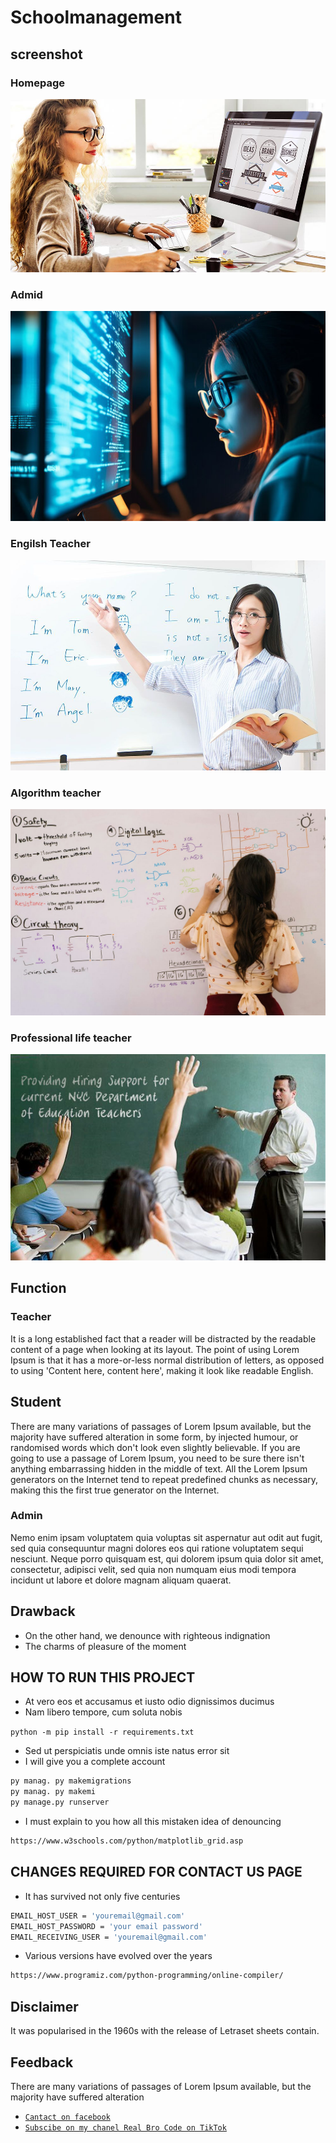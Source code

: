 # Schoolmanagement


## screenshot
### Homepage
![alt text](image-1.png)

### Admid

![alt text](image.png)

### Engilsh Teacher
![alt text](image-2.png)

### Algorithm teacher
![alt text](image-3.png)

### Professional life teacher
![alt text](image-4.png)

## Function

### Teacher
It is a long established fact that a reader will be distracted by the readable content of a page when looking at its layout. The point of using Lorem Ipsum is that it has a more-or-less normal distribution of letters, as opposed to using 'Content here, content here', making it look like readable English.
## Student
There are many variations of passages of Lorem Ipsum available, but the majority have suffered alteration in some form, by injected humour, or randomised words which don't look even slightly believable. If you are going to use a passage of Lorem Ipsum, you need to be sure there isn't anything embarrassing hidden in the middle of text. All the Lorem Ipsum generators on the Internet tend to repeat predefined chunks as necessary, making this the first true generator on the Internet. 
### Admin
Nemo enim ipsam voluptatem quia voluptas sit aspernatur aut odit aut fugit, sed quia consequuntur magni dolores eos qui ratione voluptatem sequi nesciunt. Neque porro quisquam est, qui dolorem ipsum quia dolor sit amet, consectetur, adipisci velit, sed quia non numquam eius modi tempora incidunt ut labore et dolore magnam aliquam quaerat.
## Drawback
- On the other hand, we denounce with righteous indignation
- The charms of pleasure of the moment

## HOW TO RUN THIS PROJECT
- At vero eos et accusamus et iusto odio dignissimos ducimus
- Nam libero tempore, cum soluta nobis

`python -m pip install -r requirements.txt`

- Sed ut perspiciatis unde omnis iste natus error sit
-  I will give you a complete account


```bash
py manag. py makemigrations 
py manag. py makemi
py manage.py runserver
```
-  I must explain to you how all this mistaken idea of denouncing
```bash
https://www.w3schools.com/python/matplotlib_grid.asp
```
## CHANGES REQUIRED FOR CONTACT US PAGE

-  It has survived not only five centuries

```bash
EMAIL_HOST_USER = 'youremail@gmail.com'
EMAIL_HOST_PASSWORD = 'your email password'
EMAIL_RECEIVING_USER = 'youremail@gmail.com'
```
-  Various versions have evolved over the years
```bash
https://www.programiz.com/python-programming/online-compiler/
```
## Disclaimer
It was popularised in the 1960s with the release of Letraset sheets contain.

## Feedback
There are many variations of passages of Lorem Ipsum available, but the majority have suffered alteration

- [`Cantact on facebook`](https://www.youtube.com/)
- [`Subscibe on my chanel Real Bro Code on TikTok`](tiktok.com/@realbrocodeyt)



